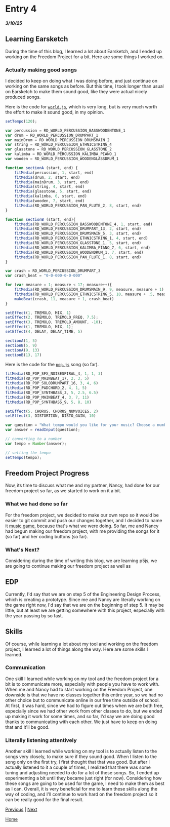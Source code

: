 # Entry 4
##### 3/10/25

## Learning Earsketch
During the time of this blog, I learned a lot about Earsketch, and I ended up working on the Freedom Project for a bit. Here are some things I worked on.

### Actually making good songs
I decided to keep on doing what I was doing before, and just continue on working on the same songs as before. But this time, I took longer than usual on Earsketch to make them sound good, like they were actual nicely produced songs. 

Here is the code for [`world.js`](https://earsketch.gatech.edu/earsketch2/?sharing=WlIuL5eON1uG6ilE5frDVg), which is very long, but is very much worth the effort to make it sound good, in my opinion. 
```js
setTempo(120);

var percussion = RD_WORLD_PERCUSSION_BASSWOODENTONE_1
var drum = RD_WORLD_PERCUSSION_DRUMPART_1
var mainDrum = RD_WORLD_PERCUSSION_DRUMSMAIN_2
var string = RD_WORLD_PERCUSSION_ETHNICSTRING_4
var glasstone = RD_WORLD_PERCUSSION_GLASSTONE_2
var kalimba = RD_WORLD_PERCUSSION_KALIMBA_PIANO_1
var wooden = RD_WORLD_PERCUSSION_WOODENGLASSDRUM_1

function sectionA (start, end) {
    fitMedia(percussion, 1, start, end)
    fitMedia(drum, 2, start, end)
    fitMedia(mainDrum, 3, start, end)
    fitMedia(string, 4, start, end)
    fitMedia(glasstone, 5, start, end)
    fitMedia(kalimba, 6, start, end)
    fitMedia(wooden, 7, start, end)
    fitMedia(RD_WORLD_PERCUSSION_PAN_FLUTE_2, 8, start, end)
}

function sectionB (start, end){
    fitMedia(RD_WORLD_PERCUSSION_BASSWOODENTONE_4, 1, start, end)
    fitMedia(RD_WORLD_PERCUSSION_DRUMPART_13, 2, start, end)
    fitMedia(RD_WORLD_PERCUSSION_DRUMSMAIN_5, 3, start, end)
    fitMedia(RD_WORLD_PERCUSSION_ETHNICSTRING_1, 4, start, end)
    fitMedia(RD_WORLD_PERCUSSION_GLASSTONE_1, 5, start, end)
    fitMedia(RD_WORLD_PERCUSSION_KALIMBA_PIANO_7, 6, start, end)
    fitMedia(RD_WORLD_PERCUSSION_WOODENDRUM_1, 7, start, end)
    fitMedia(RD_WORLD_PERCUSSION_PAN_FLUTE_1, 8, start, end)
}

var crash = RD_WORLD_PERCUSSION_DRUMPART_3
var crash_beat = "0-0-000-0-0-000"

for (var measure = 1; measure < 17; measure++){
    fitMedia(RD_WORLD_PERCUSSION_DRUMSMAIN_9, 9, measure, measure + 1)
    fitMedia(RD_WORLD_PERCUSSION_ETHNICSTRING_5, 10, measure + .5, measure + 1)
    makeBeat(crash, 11, measure + 1, crash_beat)
}

setEffect(1, TREMOLO, MIX, 1)
setEffect(2, TREMOLO, TREMOLO_FREQ, 7.5);
setEffect(3, TREMOLO, TREMOLO_AMOUNT, -10);
setEffect(1, TREMOLO, MIX, 1);
setEffect(4, DELAY, DELAY_TIME, 5)

sectionA(1, 5)
sectionB(5, 9)
sectionA(9, 13)
sectionB(13, 17)
```

Here is the code for the [`pop.js`](https://earsketch.gatech.edu/earsketch2/?sharing=sJofaPkVAFacF9qah6U0sw) song (so far).
```js
fitMedia(RD_POP_SFX_NOISESPIRAL_4, 1, 1, 3)
fitMedia(RD_POP_MAINBEAT_17, 2, 3, 5)
fitMedia(RD_POP_SOLODRUMPART_16, 3, 4, 6)
fitMedia(RD_POP_PADCHORD_2, 4, 1, 5)
fitMedia(RD_POP_SYNTHBASS_3, 5, 2.5, 6.5)
fitMedia(RD_POP_MAINBEAT_4, 3, 7, 11)
fitMedia(RD_POP_SYNTHBASS_9, 5, 8, 10)

setEffect(5, CHORUS, CHORUS_NUMVOICES, 2)
setEffect(3, DISTORTION, DISTO_GAIN, 10)

var question = "What tempo would you like for your music? Choose a number between 45 and 220";
var answer = readInput(question);

// converting to a number
var tempo = Number(answer);

// setting the tempo
setTempo(tempo);
```

## Freedom Project Progress
Now, its time to discuss what me and my partner, Nancy, had done for our freedom project so far, as we started to work on it a bit.

### What we had done so far
For the freedom project, we decided to make our own repo so it would be easier to git commit and push our changes together, and I decided to name it [music game](https://github.com/simrans4258/music-game), because that's what we were doing. So far, me and Nancy had begun making our freedom project, with me providing the songs for it (so far) and her coding buttons (so far).

### What's Next?
Considering during the time of writing this blog, we are learning p5js, we are going to continue making our freedom project as well as 

## EDP
Currently, I'd say that we are on step 5 of the Engineering Design Process, which is creating a prototype. Since me and Nancy are literally working on the game right now, I'd say that we are on the beginning of step 5. It may be little, but at least we are getting somewhere with this project, especially with the year passing by so fast.

## Skills
Of course, while learning a lot about my tool and working on the freedom project, I learned a lot of things along the way. Here are some skills I learned.

### Communication
One skill I learned while working on my tool and the freedom project for a bit is to communicate more, especially with people you have to work with. When me and Nancy had to start working on the Freedom Project, one downside is that we have no classes together this entire year, so we had no other choice but to communicate online in our free time outside of school. At first, it was hard, since we had to figure out times when we are both free, especially since we had other work from other classes to do, but we ended up making it work for some times, and so far, I'd say we are doing good thanks to communicating with each other. We just have to keep on doing that and it'll be good.

### Literally listening attentively
Another skill I learned while working on my tool is to actually listen to the songs very closely, to make sure if they sound good. When I listen to the song only on the first try, I first thought that that was good. But after I actually listened to it a couple of times, I realized that there was some tuning and adjusting needed to do for a lot of these songs. So, I ended up experimenting a bit until they became just right (for now). Considering how these songs are going to be used for the game, I need to make them as best as I can. Overall, it is very beneficial for me to learn these skills along the way of coding, and I'll continue to work hard on the freedom project so it can be really good for the final result.

[Previous](entry03.md) | [Next](entry05.md)

[Home](../README.md)
